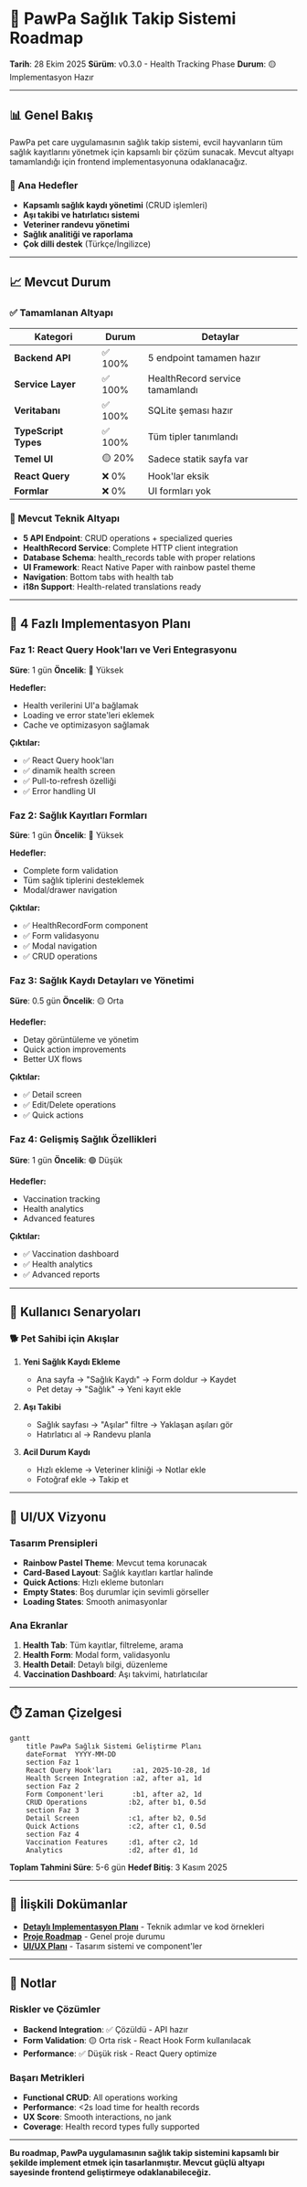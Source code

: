 # 🏥 PawPa Sağlık Takip Sistemi Roadmap

**Tarih**: 28 Ekim 2025
**Sürüm**: v0.3.0 - Health Tracking Phase
**Durum**: 🟡 Implementasyon Hazır

---

## 📊 Genel Bakış

PawPa pet care uygulamasının sağlık takip sistemi, evcil hayvanların tüm sağlık kayıtlarını yönetmek için kapsamlı bir çözüm sunacak. Mevcut altyapı tamamlandığı için frontend implementasyonuna odaklanacağız.

### 🎯 Ana Hedefler
- **Kapsamlı sağlık kaydı yönetimi** (CRUD işlemleri)
- **Aşı takibi ve hatırlatıcı sistemi**
- **Veteriner randevu yönetimi**
- **Sağlık analitiği ve raporlama**
- **Çok dilli destek** (Türkçe/İngilizce)

---

## 📈 Mevcut Durum

### ✅ Tamamlanan Altyapı
| Kategori | Durum | Detaylar |
|---------|-------|----------|
| **Backend API** | ✅ 100% | 5 endpoint tamamen hazır |
| **Service Layer** | ✅ 100% | HealthRecord service tamamlandı |
| **Veritabanı** | ✅ 100% | SQLite şeması hazır |
| **TypeScript Types** | ✅ 100% | Tüm tipler tanımlandı |
| **Temel UI** | 🟡 20% | Sadece statik sayfa var |
| **React Query** | ❌ 0% | Hook'lar eksik |
| **Formlar** | ❌ 0% | UI formları yok |

### 🔧 Mevcut Teknik Altyapı
- **5 API Endpoint**: CRUD operations + specialized queries
- **HealthRecord Service**: Complete HTTP client integration
- **Database Schema**: health_records table with proper relations
- **UI Framework**: React Native Paper with rainbow pastel theme
- **Navigation**: Bottom tabs with health tab
- **i18n Support**: Health-related translations ready

---

## 🚀 4 Fazlı Implementasyon Planı

### **Faz 1: React Query Hook'ları ve Veri Entegrasyonu**
**Süre**: 1 gün
**Öncelik**: 🔴 Yüksek

**Hedefler:**
- Health verilerini UI'a bağlamak
- Loading ve error state'leri eklemek
- Cache ve optimizasyon sağlamak

**Çıktılar:**
- ✅ React Query hook'ları
- ✅ dinamik health screen
- ✅ Pull-to-refresh özelliği
- ✅ Error handling UI

### **Faz 2: Sağlık Kayıtları Formları**
**Süre**: 1 gün
**Öncelik**: 🔴 Yüksek

**Hedefler:**
- Complete form validation
- Tüm sağlık tiplerini desteklemek
- Modal/drawer navigation

**Çıktılar:**
- ✅ HealthRecordForm component
- ✅ Form validasyonu
- ✅ Modal navigation
- ✅ CRUD operations

### **Faz 3: Sağlık Kaydı Detayları ve Yönetimi**
**Süre**: 0.5 gün
**Öncelik**: 🟡 Orta

**Hedefler:**
- Detay görüntüleme ve yönetim
- Quick action improvements
- Better UX flows

**Çıktılar:**
- ✅ Detail screen
- ✅ Edit/Delete operations
- ✅ Quick actions

### **Faz 4: Gelişmiş Sağlık Özellikleri**
**Süre**: 1 gün
**Öncelik**: 🟢 Düşük

**Hedefler:**
- Vaccination tracking
- Health analytics
- Advanced features

**Çıktılar:**
- ✅ Vaccination dashboard
- ✅ Health analytics
- ✅ Advanced reports

---

## 📱 Kullanıcı Senaryoları

### 🐕 Pet Sahibi için Akışlar
1. **Yeni Sağlık Kaydı Ekleme**
   - Ana sayfa → "Sağlık Kaydı" → Form doldur → Kaydet
   - Pet detay → "Sağlık" → Yeni kayıt ekle

2. **Aşı Takibi**
   - Sağlık sayfası → "Aşılar" filtre → Yaklaşan aşıları gör
   - Hatırlatıcı al → Randevu planla

3. **Acil Durum Kaydı**
   - Hızlı ekleme → Veteriner kliniği → Notlar ekle
   - Fotoğraf ekle → Takip et

---

## 🎨 UI/UX Vizyonu

### Tasarım Prensipleri
- **Rainbow Pastel Theme**: Mevcut tema korunacak
- **Card-Based Layout**: Sağlık kayıtları kartlar halinde
- **Quick Actions**: Hızlı ekleme butonları
- **Empty States**: Boş durumlar için sevimli görseller
- **Loading States**: Smooth animasyonlar

### Ana Ekranlar
1. **Health Tab**: Tüm kayıtlar, filtreleme, arama
2. **Health Form**: Modal form, validasyonlu
3. **Health Detail**: Detaylı bilgi, düzenleme
4. **Vaccination Dashboard**: Aşı takvimi, hatırlatıcılar

---

## ⏱️ Zaman Çizelgesi

```mermaid
gantt
    title PawPa Sağlık Sistemi Geliştirme Planı
    dateFormat  YYYY-MM-DD
    section Faz 1
    React Query Hook'ları     :a1, 2025-10-28, 1d
    Health Screen Integration :a2, after a1, 1d
    section Faz 2
    Form Component'leri       :b1, after a2, 1d
    CRUD Operations          :b2, after b1, 0.5d
    section Faz 3
    Detail Screen            :c1, after b2, 0.5d
    Quick Actions            :c2, after c1, 0.5d
    section Faz 4
    Vaccination Features     :d1, after c2, 1d
    Analytics                :d2, after d1, 1d
```

**Toplam Tahmini Süre**: 5-6 gün
**Hedef Bitiş**: 3 Kasım 2025

---

## 🔗 İlişkili Dokümanlar

- **[Detaylı Implementasyon Planı](./health-implementation.md)** - Teknik adımlar ve kod örnekleri
- **[Proje Roadmap](./roadmap-current.md)** - Genel proje durumu
- **[UI/UX Planı](./ui.md)** - Tasarım sistemi ve component'ler

---

## 📝 Notlar

### Riskler ve Çözümler
- **Backend Integration**: ✅ Çözüldü - API hazır
- **Form Validation**: 🟡 Orta risk - React Hook Form kullanılacak
- **Performance**: ✅ Düşük risk - React Query optimize

### Başarı Metrikleri
- **Functional CRUD**: All operations working
- **Performance**: <2s load time for health records
- **UX Score**: Smooth interactions, no jank
- **Coverage**: Health record types fully supported

---

**Bu roadmap, PawPa uygulamasının sağlık takip sistemini kapsamlı bir şekilde implement etmek için tasarlanmıştır. Mevcut güçlü altyapı sayesinde frontend geliştirmeye odaklanabileceğiz.**